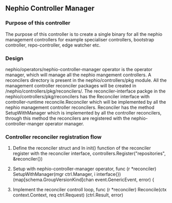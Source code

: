 ## Nephio Controller Manager

### Purpose of this controller
The purpose of this controller is to create a single binary for all the nephio management controllers for example specialiser controllers,
bootstrap controller, repo-controller, edge watcher etc.

### Design
nephio/operators/nephio-controller-manager operator is the operator manager, which will manage all the nephio mangement controllers. 
A reconcilers directory is present in the nephio/controllers/pkg module. All the management controller reconciler packages will be
created in /nephio/controllers/pkg/reconcilers/. The reconciler-interface packge in the nephio/controllers/pkg/reconcilers has the Reconciler interface with controller-runtime 
reconcile.Reconciler which will be implemented by all the nephio management controller reconcilers.
Reconciler has the method SetupWithManager which is implemented by all the controller reconcilers, through this method the reconcilers
are registered with the nephio-controller-manger operator manager.

### Controller reconciler registration flow
1. Define the reconciler struct and In init() function of the reconciler register with the reconciler interface,
       controllers.Register("repositories", &reconciler{})
            
2. Setup with nephio-controller-manager operator,
      func (r *reconciler) SetupWithManager(mgr ctrl.Manager, i interface{}) (map[schema.GroupVersionKind]chan event.GenericEvent, error) {
4.  Implement the reconciler controll loop,
       func (r *reconciler) Reconcile(ctx context.Context, req ctrl.Request) (ctrl.Result, error) 
